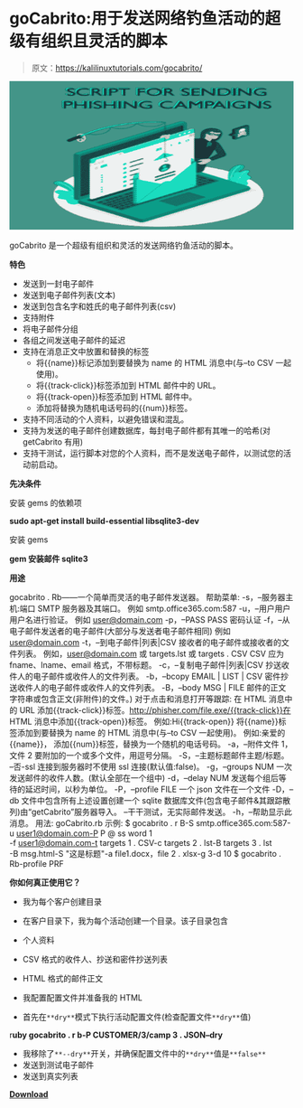# goCabrito:用于发送网络钓鱼活动的超级有组织且灵活的脚本

> 原文：<https://kalilinuxtutorials.com/gocabrito/>

[![](img/3c45c8b2f4fb14abbd748e73e622bc5e.png)](https://blogger.googleusercontent.com/img/a/AVvXsEiddWn8n4kYWEqizmkML4ZyTud09xPxQo9wZY9wN_RRgfrEBtG0jJzwaelOoRZLpAJ-5ot-DU1pPaU9taM5jWL5u26B_Trfcd1CQnT8ZEsLiA5RXrxJUnxZRBeb4mIJS3IsS1udrvxIvqk4ug9vJtZPFCb-C5Jjm3WLEKXQdzaWJHQCL4PklSrxByu7=s728)

goCabrito 是一个超级有组织和灵活的发送网络钓鱼活动的脚本。

**特色**

*   发送到一封电子邮件
*   发送到电子邮件列表(文本)
*   发送到包含名字和姓氏的电子邮件列表(csv)
*   支持附件
*   将电子邮件分组
*   各组之间发送电子邮件的延迟
*   支持在消息正文中放置和替换的标签
    *   将{{name}}标记添加到要替换为 name 的 HTML 消息中(与–to CSV 一起使用)。
    *   将{{track-click}}标签添加到 HTML 邮件中的 URL。
    *   将{{track-open}}标签添加到 HTML 邮件中。
    *   添加将替换为随机电话号码的{{num}}标签。
*   支持不同活动的个人资料，以避免错误和混乱。
*   支持为发送的电子邮件创建数据库，每封电子邮件都有其唯一的哈希(对 getCabrito 有用)
*   支持干测试，运行脚本对您的个人资料，而不是发送电子邮件，以测试您的活动前启动。

**先决条件**

安装 gems 的依赖项

**sudo apt-get install build-essential libsqlite3-dev**

安装 gems

**gem 安装邮件 sqlite3**

**用途**

gocabrito . Rb——一个简单而灵活的电子邮件发送器。
帮助菜单:
-s，–服务器主机:端口 SMTP 服务器及其端口。
例如 smtp.office365.com:587
-u，–用户用户用户名进行验证。
例如 user@domain.com
-p，–PASS PASS 密码认证
-f，–从电子邮件发送者的电子邮件(大部分与发送者电子邮件相同)
例如 user@domain.com
-t，–到电子邮件|列表|CSV 接收者的电子邮件或接收者的文件列表。
例如，user@domain.com 或 targets.lst 或 targets . CSV
CSV 应为 fname、lname、email 格式，不带标题。
-c，–复制电子邮件|列表|CSV 抄送收件人的电子邮件或收件人的文件列表。
-b，–bcopy EMAIL | LIST | CSV 密件抄送收件人的电子邮件或收件人的文件列表。
-B，–body MSG | FILE 邮件的正文字符串或包含正文(非附件)的文件。)
对于点击和消息打开等跟踪:
在 HTML 消息中的 URL 添加{{track-click}}标签。http://phisher.com/file.exe/{{track-click}}在 HTML 消息中添加{{track-open}}标签。
例如:Hi{{track-open}}
将{{name}}标签添加到要替换为 name 的 HTML 消息中(与–to CSV 一起使用)。
例如:亲爱的{{name}}，
添加{{num}}标签，替换为一个随机的电话号码。
-a，–附件文件 1，文件 2 要附加的一个或多个文件，用逗号分隔。
-S，–主题标题邮件主题/标题。
–否-ssl 连接到服务器时不使用 ssl 连接(默认值:false)。
-g，–groups NUM 一次发送邮件的收件人数。(默认全部在一个组中)
-d，–delay NUM 发送每个组后等待的延迟时间，以秒为单位。
-P，–profile FILE 一个 json 文件在一个文件
-D，–db 文件中包含所有上述设置创建一个 sqlite 数据库文件(包含电子邮件&其跟踪散列)由“getCabrito”服务器导入。
–干干测试，无实际邮件发送。
-h，–帮助显示此消息。
用法:
goCabrito.rb
示例:
$ gocabrito . r B-S smtp.office365.com:587-u user1@domain.com-P P @ ss word 1 \
-f user1@domain.com-t targets 1 . CSV-c targets 2 . lst-B targets 3 . lst \
-B msg.html-S "这是标题"-a file1.docx，file 2 . xlsx-g 3-d 10
$ gocabrito . Rb-profile PRF

**你如何真正使用它？**

*   我为每个客户创建目录
*   在客户目录下，我为每个活动创建一个目录。该子目录包含

*   个人资料
*   CSV 格式的收件人、抄送和密件抄送列表
*   HTML 格式的邮件正文

*   我配置配置文件并准备我的 HTML
*   首先在`**dry**`模式下执行活动配置文件(检查配置文件`**dry**`值)

r**uby gocabrito . r b-P CUSTOMER/3/camp 3 . JSON–dry**

*   我移除了`**--dry**`开关，并确保配置文件中的`**dry**`值是`**false**`
*   发送到测试电子邮件
*   发送到真实列表

[**Download**](https://github.com/KINGSABRI/goCabrito)